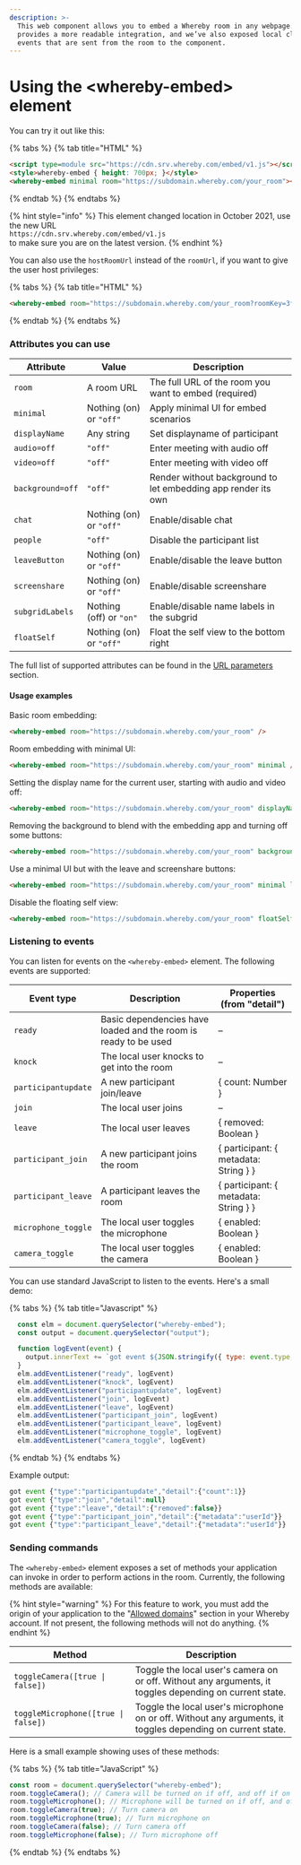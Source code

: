 ```yaml
---
description: >-
  This web component allows you to embed a Whereby room in any webpage. It
  provides a more readable integration, and we’ve also exposed local client
  events that are sent from the room to the component.
---
```


# Using the \<whereby-embed> element

You can try it out like this:

{% tabs %}
{% tab title="HTML" %}
```html
<script type=module src="https://cdn.srv.whereby.com/embed/v1.js"></script>
<style>whereby-embed { height: 700px; }</style>
<whereby-embed minimal room="https://subdomain.whereby.com/your_room"></whereby-embed>
```
{% endtab %}
{% endtabs %}

{% hint style="info" %}
This element changed location in October 2021, use the new URL\
`https://cdn.srv.whereby.com/embed/v1.js` \
to make sure you are on the latest version.
{% endhint %}

You can also use the `hostRoomUrl` instead of the `roomUrl`, if you want to give the user host privileges:

{% tabs %}
{% tab title="HTML" %}
```html
<whereby-embed room="https://subdomain.whereby.com/your_room?roomKey=3fe345a"></whereby-embed>
```
{% endtab %}
{% endtabs %}

### Attributes you can use

| Attribute        | Value                   | Description                                                   |
| ---------------- | ----------------------- | ------------------------------------------------------------- |
| `room`           | A room URL              | The full URL of the room you want to embed (required)         |
| `minimal`        | Nothing (on) or `"off"` | Apply minimal UI for embed scenarios                          |
| `displayName`    | Any string              | Set displayname of participant                                |
| `audio=off`      | `"off"`                 | Enter meeting with audio off                                  |
| `video=off`      | `"off"`                 | Enter meeting with video off                                  |
| `background=off` | `"off"`                 | Render without background to let embedding app render its own |
| `chat`           | Nothing (on) or `"off"` | Enable/disable chat                                           |
| `people`         | `"off"`                 | Disable the participant list                                  |
| `leaveButton`    | Nothing (on) or `"off"` | Enable/disable the leave button                               |
| `screenshare`    | Nothing (on) or `"off"` | Enable/disable screenshare                                    |
| `subgridLabels`  | Nothing (off) or `"on"` | Enable/disable name labels in the subgrid                     |
| `floatSelf`      | Nothing (on) or `"off"` | Float the self view to the bottom right                       |

The full list of supported attributes can be found in the [URL parameters](../../customizing-rooms/using-url-parameters.md) section.

#### Usage examples

Basic room embedding:

```html
<whereby-embed room="https://subdomain.whereby.com/your_room" />
```

Room embedding with minimal UI:

```html
<whereby-embed room="https://subdomain.whereby.com/your_room" minimal />
```

Setting the display name for the current user, starting with audio and video off:

```html
<whereby-embed room="https://subdomain.whereby.com/your_room" displayName="John Smith" audio=off video=off />
```

Removing the background to blend with the embedding app and turning off some buttons:

```html
<whereby-embed room="https://subdomain.whereby.com/your_room" background=off chat=off people=off leaveButton=off />
```

Use a minimal UI but with the leave and screenshare buttons:

```html
<whereby-embed room="https://subdomain.whereby.com/your_room" minimal leaveButton screenshare />
```

Disable the floating self view:

```html
<whereby-embed room="https://subdomain.whereby.com/your_room" floatSelf=off />
```

### Listening to events

You can listen for events on the `<whereby-embed>` element. The following events are supported:

| Event type          | Description                                                     | Properties (from "detail")            |
| ------------------- | --------------------------------------------------------------- | ------------------------------------- |
| `ready`             | Basic dependencies have loaded and the room is ready to be used | –                                     |
| `knock`             | The local user knocks to get into the room                      | –                                     |
| `participantupdate` | A new participant join/leave                                    | { count: Number }                     |
| `join`              | The local user joins                                            | –                                     |
| `leave`             | The local user leaves                                           | { removed: Boolean }                  |
| `participant_join`  | A new participant joins the room                                | { participant: { metadata: String } } |
| `participant_leave` | A participant leaves the room                                   | { participant: { metadata: String } } |
| `microphone_toggle` | The local user toggles the microphone                           | { enabled: Boolean }                  |
| `camera_toggle`     | The local user toggles the camera                               | { enabled: Boolean }                  |



You can use standard JavaScript to listen to the events. Here's a small demo:

{% tabs %}
{% tab title="Javascript" %}
```javascript
  const elm = document.querySelector("whereby-embed");
  const output = document.querySelector("output");

  function logEvent(event) {
    output.innerText += `got event ${JSON.stringify({ type: event.type, detail: event.detail })}\n`;
  }
  elm.addEventListener("ready", logEvent)
  elm.addEventListener("knock", logEvent)
  elm.addEventListener("participantupdate", logEvent)
  elm.addEventListener("join", logEvent)
  elm.addEventListener("leave", logEvent)
  elm.addEventListener("participant_join", logEvent)
  elm.addEventListener("participant_leave", logEvent)
  elm.addEventListener("microphone_toggle", logEvent)
  elm.addEventListener("camera_toggle", logEvent)
```
{% endtab %}
{% endtabs %}

Example output:

```javascript
got event {"type":"participantupdate","detail":{"count":1}}
got event {"type":"join","detail":null}
got event {"type":"leave","detail":{"removed":false}}
got event {"type":"participant_join","detail":{"metadata":"userId"}}
got event {"type":"participant_leave","detail":{"metadata":"userId"}}
```

### Sending commands

The `<whereby-embed>` element exposes a set of methods your application can invoke in order to perform actions in the room. Currently, the following methods are available:

{% hint style="warning" %}
For this feature to work, you must add the origin of your application to the "[Allowed domains](../allowed-domains.md)" section in your Whereby account. If not present, the following methods will not do anything.
{% endhint %}

| Method                              | Description                                                                                                 |
| ----------------------------------- | ----------------------------------------------------------------------------------------------------------- |
| `toggleCamera([true \| false])`     | Toggle the local user's camera on or off. Without any arguments, it toggles depending on current state.     |
| `toggleMicrophone([true \| false])` | Toggle the local user's microphone on or off. Without any arguments, it toggles depending on current state. |

Here is a small example showing uses of these methods:

{% tabs %}
{% tab title="JavaScript" %}
```javascript
const room = document.querySelector("whereby-embed");
room.toggleCamera(); // Camera will be turned on if off, and off if on
room.toggleMicrophone(); // Microphone will be turned on if off, and off if on
room.toggleCamera(true); // Turn camera on
room.toggleMicrophone(true); // Turn microphone on
room.toggleCamera(false); // Turn camera off
room.toggleMicrophone(false); // Turn microphone off


```
{% endtab %}
{% endtabs %}
